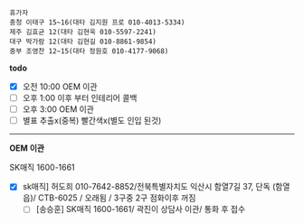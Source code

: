 ```
휴가자
충청 이태구 15~16(대타 김지원 프로 010-4013-5334)
제주 김효균 12(대타 김현욱 010-5597-2241)
대구 박가람 12(대타 김현길 010-8861-9854)
중부 조영찬 12~15(대타 정원호 010-4177-9068)
```

**todo**
- [x] 오전 10:00 OEM 이관
- [ ] 오후 1:00 이후 부터 인테리어 콜백 
- [ ] 오후 3:00 OEM 이관 
- [ ] 별표 추출x(중복) 빨간색x(별도 인입 된것)
---
**OEM 이관**

SK매직 1600-1661
- [x] sk매직] 허도희 010-7642-8852/전북특별자치도 익산시 함열7길 37, 단독 (함열읍)/ CTB-6025 / 오래됨 / 3구중 2구 점화이후 꺼짐
  - [ ] [송승훈] SK매직 1600-1661/ 곽진이 상담사 이관/ 통화 후 접수
